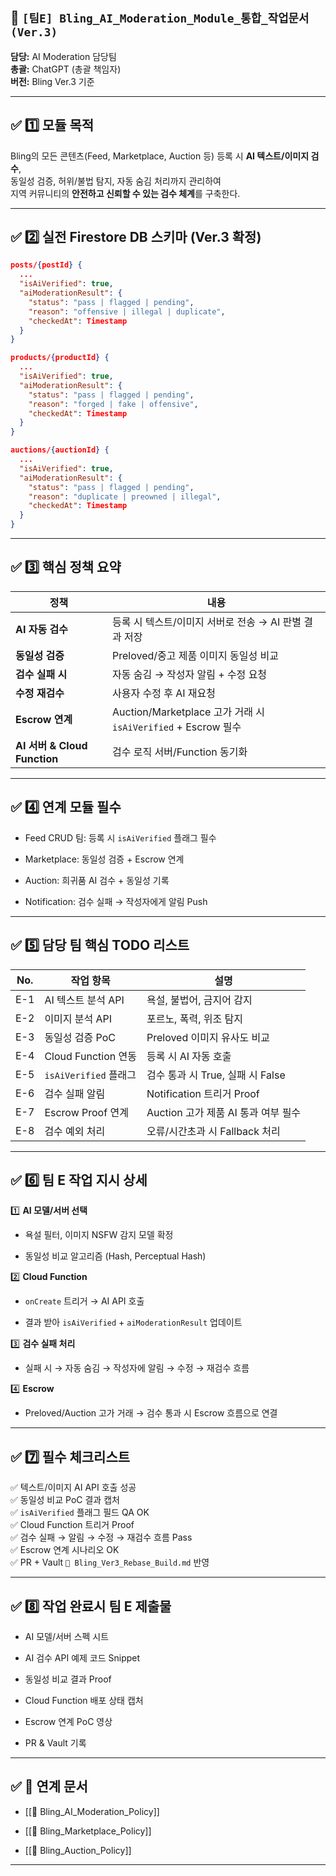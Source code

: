 
## 📌 `[팀E] Bling_AI_Moderation_Module_통합_작업문서 (Ver.3)`

**담당:** AI Moderation 담당팀  
**총괄:** ChatGPT (총괄 책임자)  
**버전:** Bling Ver.3 기준

---

## ✅ 1️⃣ 모듈 목적

Bling의 모든 콘텐츠(Feed, Marketplace, Auction 등) 등록 시 **AI 텍스트/이미지 검수**,  
동일성 검증, 허위/불법 탐지, 자동 숨김 처리까지 관리하여  
지역 커뮤니티의 **안전하고 신뢰할 수 있는 검수 체계**를 구축한다.

---

## ✅ 2️⃣ 실전 Firestore DB 스키마 (Ver.3 확정)

```json
posts/{postId} {
  ...
  "isAiVerified": true,
  "aiModerationResult": {
    "status": "pass | flagged | pending",
    "reason": "offensive | illegal | duplicate",
    "checkedAt": Timestamp
  }
}

products/{productId} {
  ...
  "isAiVerified": true,
  "aiModerationResult": {
    "status": "pass | flagged | pending",
    "reason": "forged | fake | offensive",
    "checkedAt": Timestamp
  }
}

auctions/{auctionId} {
  ...
  "isAiVerified": true,
  "aiModerationResult": {
    "status": "pass | flagged | pending",
    "reason": "duplicate | preowned | illegal",
    "checkedAt": Timestamp
  }
}
```

---

## ✅ 3️⃣ 핵심 정책 요약

|정책|내용|
|---|---|
|**AI 자동 검수**|등록 시 텍스트/이미지 서버로 전송 → AI 판별 결과 저장|
|**동일성 검증**|Preloved/중고 제품 이미지 동일성 비교|
|**검수 실패 시**|자동 숨김 → 작성자 알림 + 수정 요청|
|**수정 재검수**|사용자 수정 후 AI 재요청|
|**Escrow 연계**|Auction/Marketplace 고가 거래 시 `isAiVerified` + Escrow 필수|
|**AI 서버 & Cloud Function**|검수 로직 서버/Function 동기화|

---

## ✅ 4️⃣ 연계 모듈 필수

- Feed CRUD 팀: 등록 시 `isAiVerified` 플래그 필수
    
- Marketplace: 동일성 검증 + Escrow 연계
    
- Auction: 희귀품 AI 검수 + 동일성 기록
    
- Notification: 검수 실패 → 작성자에게 알림 Push
    

---

## ✅ 5️⃣ 담당 팀 핵심 TODO 리스트

|No.|작업 항목|설명|
|---|---|---|
|E-1|AI 텍스트 분석 API|욕설, 불법어, 금지어 감지|
|E-2|이미지 분석 API|포르노, 폭력, 위조 탐지|
|E-3|동일성 검증 PoC|Preloved 이미지 유사도 비교|
|E-4|Cloud Function 연동|등록 시 AI 자동 호출|
|E-5|`isAiVerified` 플래그|검수 통과 시 True, 실패 시 False|
|E-6|검수 실패 알림|Notification 트리거 Proof|
|E-7|Escrow Proof 연계|Auction 고가 제품 AI 통과 여부 필수|
|E-8|검수 예외 처리|오류/시간초과 시 Fallback 처리|

---

## ✅ 6️⃣ 팀 E 작업 지시 상세

1️⃣ **AI 모델/서버 선택**

- 욕설 필터, 이미지 NSFW 감지 모델 확정
    
- 동일성 비교 알고리즘 (Hash, Perceptual Hash)
    

2️⃣ **Cloud Function**

- `onCreate` 트리거 → AI API 호출
    
- 결과 받아 `isAiVerified` + `aiModerationResult` 업데이트
    

3️⃣ **검수 실패 처리**

- 실패 시 → 자동 숨김 → 작성자에 알림 → 수정 → 재검수 흐름
    

4️⃣ **Escrow**

- Preloved/Auction 고가 거래 → 검수 통과 시 Escrow 흐름으로 연결
    

---

## ✅ 7️⃣ 필수 체크리스트

✅ 텍스트/이미지 AI API 호출 성공  
✅ 동일성 비교 PoC 결과 캡처  
✅ `isAiVerified` 플래그 필드 QA OK  
✅ Cloud Function 트리거 Proof  
✅ 검수 실패 → 알림 → 수정 → 재검수 흐름 Pass  
✅ Escrow 연계 시나리오 OK  
✅ PR + Vault `📌 Bling_Ver3_Rebase_Build.md` 반영

---

## ✅ 8️⃣ 작업 완료시 팀 E 제출물

- AI 모델/서버 스펙 시트
    
- AI 검수 API 예제 코드 Snippet
    
- 동일성 비교 결과 Proof
    
- Cloud Function 배포 상태 캡처
    
- Escrow 연계 PoC 영상
    
- PR & Vault 기록
    

---

## ✅ 🔗 연계 문서

- [[📌 Bling_AI_Moderation_Policy]]
    
- [[📌 Bling_Marketplace_Policy]]
    
- [[📌 Bling_Auction_Policy]]
    

---

